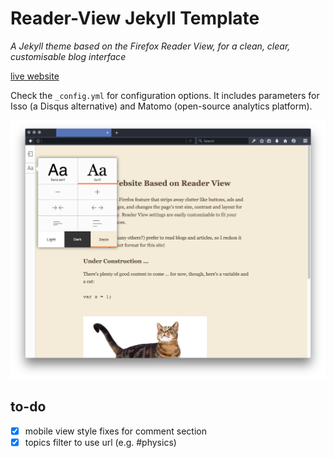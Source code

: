 # Reader-View Jekyll Template

*A Jekyll theme based on the Firefox Reader View, for a clean, clear, customisable blog interface*

[live website](https://tabreturn.github.io/)

Check the ``_config.yml`` for configuration options. It includes parameters for
Isso (a Disqus alternative) and Matomo (open-source analytics platform).

![screenshot](screenshot.png)

## to-do
- [x] mobile view style fixes for comment section 
- [x] topics filter to use url (e.g. #physics)
